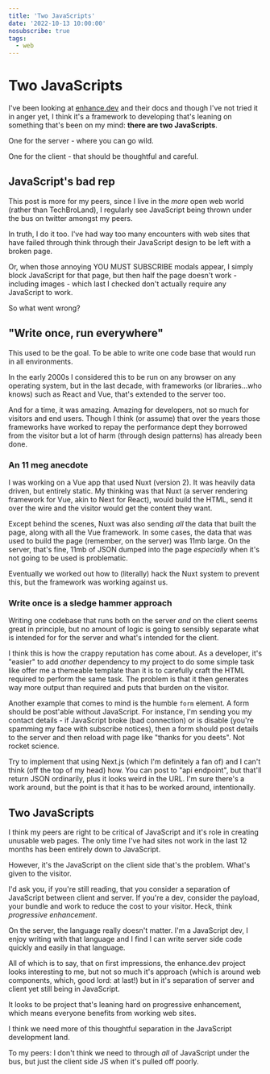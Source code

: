 ```yaml
---
title: 'Two JavaScripts'
date: '2022-10-13 10:00:00'
nosubscribe: true
tags:
  - web
---
```


# Two JavaScripts

I've been looking at [enhance.dev](https://enhance.dev) and their docs and though I've not tried it in anger yet, I think it's a framework to developing that's leaning on something that's been on my mind: **there are two JavaScripts**.

One for the server - where you can go wild.

One for the client - that should be thoughtful and careful.

<!--more-->

## JavaScript's bad rep

This post is more for my peers, since I live in the *more* open web world (rather than TechBroLand), I regularly see JavaScript being thrown under the bus on twitter amongst my peers.

In truth, I do it too. I've had way too many encounters with web sites that have failed through think through their JavaScript design to be left with a broken page.

Or, when those annoying YOU MUST SUBSCRIBE modals appear, I simply block JavaScript for that page, but then half the page doesn't work - including images - which last I checked don't actually require any JavaScript to work.

So what went wrong?

## "Write once, run everywhere"

This used to be the goal. To be able to write one code base that would run in all environments.

In the early 2000s I considered this to be run on any browser on any operating system, but in the last decade, with frameworks (or libraries…who knows) such as React and Vue, that's extended to the server too.

And for a time, it was amazing. Amazing for developers, not so much for visitors and end users. Though I think (or assume) that over the years those frameworks have worked to repay the performance dept they borrowed from the visitor but a lot of harm (through design patterns) has already been done.

### An 11 meg anecdote

I was working on a Vue app that used Nuxt (version 2). It was heavily data driven, but entirely static. My thinking was that Nuxt (a server rendering framework for Vue, akin to Next for React), would build the HTML, send it over the wire and the visitor would get the content they want.

Except behind the scenes, Nuxt was also sending *all* the data that built the page, along with all the Vue framework. In some cases, the data that was used to build the page (remember, on the server) was 11mb large. On the server, that's fine, 11mb of JSON dumped into the page *especially* when it's not going to be used is problematic.

Eventually we worked out how to (literally) hack the Nuxt system to prevent this, but the framework was working against us.

### Write once is a sledge hammer approach

Writing one codebase that runs both on the server *and* on the client seems great in principle, but no amount of logic is going to sensibly separate what is intended for for the server and what's intended for the client.

I think this is how the crappy reputation has come about. As a developer, it's "easier" to add *another* dependency to my project to do some simple task like offer me a themeable template than it is to carefully craft the HTML required to perform the same task. The problem is that it then generates way more output than required and puts that burden on the visitor.

Another example that comes to mind is the humble `form` element. A form should be post'able without JavaScript. For instance, I'm sending you my contact details - if JavaScript broke (bad connection) or is disable (you're spamming my face with subscribe notices), then a form should post details to the server and then reload with page like "thanks for you deets". Not rocket science.

Try to implement that using Next.js (which I'm definitely a fan of) and I can't think (off the top of my head) how. You can post to "api endpoint", but that'll return JSON ordinarily, plus it looks weird in the URL. I'm sure there's a work around, but the point is that it has to be worked around, intentionally.

## Two JavaScripts

I think my peers are right to be critical of JavaScript and it's role in creating unusable web pages. The only time I've had sites not work in the last 12 months has been entirely down to JavaScript.

However, it's the JavaScript on the client side that's the problem. What's given to the visitor.

I'd ask you, if you're still reading, that you consider a separation of JavaScript between client and server. If you're a dev, consider the payload, your bundle and work to reduce the cost to your visitor. Heck, think *progressive enhancement*.

On the server, the language really doesn't matter. I'm a JavaScript dev, I enjoy writing with that language and I find I can write server side code quickly and easily in that language.

All of which is to say, that on first impressions, the enhance.dev project looks interesting to me, but not so much it's approach (which is around web components, which, good lord: at last!) but in it's separation of server and client yet still being in JavaScript.

It looks to be project that's leaning hard on progressive enhancement, which means everyone benefits from working web sites.

I think we need more of this thoughtful separation in the JavaScript development land.

To my peers: I don't think we need to through *all* of JavaScript under the bus, but just the client side JS when it's pulled off poorly.
